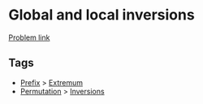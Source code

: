 # Global and local inversions

[Problem link](https://leetcode.com/problems/global-and-local-inversions)

## Tags

* [Prefix](/README.md#Prefix) > [Extremum](/README.md#Prefix-Extremum)
* [Permutation](/README.md#Permutation) > [Inversions](/README.md#Permutation-Inversions)
